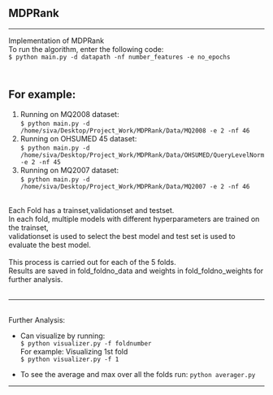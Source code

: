## MDPRank
---


Implementation of MDPRank<br>
To run the algorithm, enter the following code:<br>
`$ python main.py -d datapath -nf number_features -e no_epochs`<br>

<br>For example: 
---
1. Running on MQ2008 dataset: <br> `$ python main.py -d /home/siva/Desktop/Project_Work/MDPRank/Data/MQ2008 -e 2 -nf 46`
2. Running on OHSUMED 45 dataset: <br> `$ python main.py -d /home/siva/Desktop/Project_Work/MDPRank/Data/OHSUMED/QueryLevelNorm -e 2 -nf 45`
3. Running on MQ2007 dataset: <br> `$ python main.py -d /home/siva/Desktop/Project_Work/MDPRank/Data/MQ2007 -e 2 -nf 46`


<br>
Each Fold has a trainset,validationset and testset.<br>
In each fold, multiple models with different hyperparameters are trained on the trainset,<br>
validationset is used to select the best model and test set is used to evaluate the best model.<br>
<br>
This process is carried out for each of the 5 folds.<br>
Results are saved in fold_foldno_data and weights in fold_foldno_weights for further analysis.<br>
<br>

---

<br>Further Analysis:


- Can visualize by running: <br> `$ python visualizer.py -f foldnumber`<br>
For example: 
Visualizing 1st fold <br> `$ python visualizer.py -f 1` 

- To see the average and max over all the folds run:
`python averager.py`<br>

---
